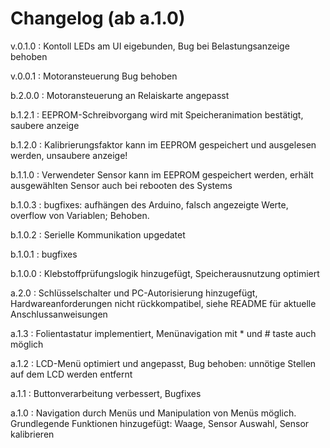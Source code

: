 # Changelog (ab a.1.0)

v.0.1.0 : Kontoll LEDs am UI eigebunden, Bug bei Belastungsanzeige behoben

v.0.0.1 : Motoransteuerung Bug behoben

b.2.0.0 : Motoransteuerung an Relaiskarte angepasst

b.1.2.1 : EEPROM-Schreibvorgang wird mit Speicheranimation bestätigt, saubere anzeige

b.1.2.0 : Kalibrierungsfaktor kann im EEPROM gespeichert und ausgelesen werden, unsaubere anzeige!

b.1.1.0 : Verwendeter Sensor kann im EEPROM gespeichert werden, erhält ausgewählten Sensor auch bei rebooten des Systems

b.1.0.3 : bugfixes: aufhängen des Arduino, falsch angezeigte Werte, overflow von Variablen; Behoben.

b.1.0.2 : Serielle Kommunikation upgedatet

b.1.0.1 : bugfixes

b.1.0.0 : Klebstoffprüfungslogik hinzugefügt, Speicherausnutzung optimiert

a.2.0 : Schlüsselschalter und PC-Autorisierung hinzugefügt, Hardwareanforderungen nicht rückkompatibel, siehe README für aktuelle Anschlussanweisungen

a.1.3 : Folientastatur implementiert, Menünavigation mit * und # taste auch möglich

a.1.2 : LCD-Menü optimiert und angepasst, Bug behoben: unnötige Stellen auf dem LCD werden entfernt

a.1.1 : Buttonverarbeitung verbessert, Bugfixes

a.1.0 : Navigation durch Menüs und Manipulation von Menüs möglich. Grundlegende Funktionen hinzugefügt: Waage, Sensor Auswahl, Sensor kalibrieren

